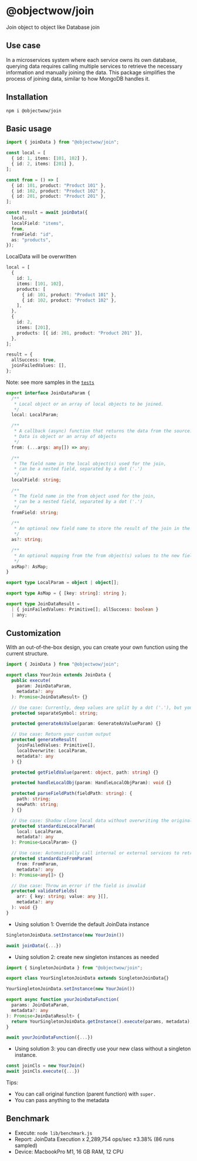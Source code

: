 # @objectwow/join

Join object to object like Database join

## Use case

In a microservices system where each service owns its own database, querying data requires calling multiple services to retrieve the necessary information and manually joining the data. This package simplifies the process of joining data, similar to how MongoDB handles it.

## Installation

```
npm i @objectwow/join
```

## Basic usage

```typescript
import { joinData } from "@objectwow/join";

const local = [
  { id: 1, items: [101, 102] },
  { id: 2, items: [201] },
];

const from = () => [
  { id: 101, product: "Product 101" },
  { id: 102, product: "Product 102" },
  { id: 201, product: "Product 201" },
];

const result = await joinData({
  local,
  localField: "items",
  from,
  fromField: "id",
  as: "products",
});
```

LocalData will be overwritten

```typescript
local = [
  {
    id: 1,
    items: [101, 102],
    products: [
      { id: 101, product: "Product 101" },
      { id: 102, product: "Product 102" },
    ],
  },
  {
    id: 2,
    items: [201],
    products: [{ id: 201, product: "Product 201" }],
  },
];

result = {
  allSuccess: true,
  joinFailedValues: [],
};
```

Note: see more samples in the [`tests`](https://github.com/objectwow/join/blob/main/tests/core.spec.ts)

```typescript
export interface JoinDataParam {
  /**
   * Local object or an array of local objects to be joined.
   */
  local: LocalParam;

  /**
   * A callback (async) function that returns the data from the source.
   * Data is object or an array of objects
   */
  from: (...args: any[]) => any;

  /**
   * The field name in the local object(s) used for the join,
   * can be a nested field, separated by a dot ('.')
   */
  localField: string;

  /**
   * The field name in the from object used for the join,
   * can be a nested field, separated by a dot ('.')
   */
  fromField: string;

  /**
   * An optional new field name to store the result of the join in the local object(s).
   */
  as?: string;

  /**
   * An optional mapping from the from object(s) values to the new field names in the local object(s).
   */
  asMap?: AsMap;
}

export type LocalParam = object | object[];

export type AsMap = { [key: string]: string };

export type JoinDataResult =
  | { joinFailedValues: Primitive[]; allSuccess: boolean }
  | any;
```

## Customization

With an out-of-the-box design, you can create your own function using the current structure.

```typescript
import { JoinData } from "@objectwow/join";

export class YourJoin extends JoinData {
  public execute(
    param: JoinDataParam,
    metadata?: any
  ): Promise<JoinDataResult> {}

  // Use case: Currently, deep values are split by a dot ('.'), but you can use a different symbol if needed
  protected separateSymbol: string;

  protected generateAsValue(param: GenerateAsValueParam) {}

  // Use case: Return your custom output
  protected generateResult(
    joinFailedValues: Primitive[],
    localOverwrite: LocalParam,
    metadata?: any
  ) {}

  protected getFieldValue(parent: object, path: string) {}

  protected handleLocalObj(param: HandleLocalObjParam): void {}

  protected parseFieldPath(fieldPath: string): {
    path: string;
    newPath: string;
  } {}

  // Use case: Shadow clone local data without overwriting the original.
  protected standardizeLocalParam(
    local: LocalParam,
    metadata?: any
  ): Promise<LocalParam> {}

  // Use case: Automatically call internal or external services to retrieve data based on the input
  protected standardizeFromParam(
    from: FromParam,
    metadata?: any
  ): Promise<any[]> {}

  // Use case: Throw an error if the field is invalid
  protected validateFields(
    arr: { key: string; value: any }[],
    metadata?: any
  ): void {}
}
```

- Using solution 1: Override the default JoinData instance

```typescript
SingletonJoinData.setInstance(new YourJoin())

await joinData({...})
```

- Using solution 2: create new singleton instances as needed

```typescript
import { SingletonJoinData } from "@objectwow/join";

export class YourSingletonJoinData extends SingletonJoinData{}

YourSingletonJoinData.setInstance(new YourJoin())

export async function yourJoinDataFunction(
  params: JoinDataParam,
  metadata?: any
): Promise<JoinDataResult> {
  return YourSingletonJoinData.getInstance().execute(params, metadata);
}

await yourJoinDataFunction({...})
```

- Using solution 3: you can directly use your new class without a singleton instance.

```typescript
const joinCls = new YourJoin()
await joinCls.execute({...})
```

Tips:

- You can call original function (parent function) with `super.`
- You can pass anything to the metadata

## Benchmark

- Execute: `node lib/benchmark.js`
- Report: JoinData Execution x 2,289,754 ops/sec ±3.38% (86 runs sampled)
- Device: MacbookPro M1, 16 GB RAM, 12 CPU
